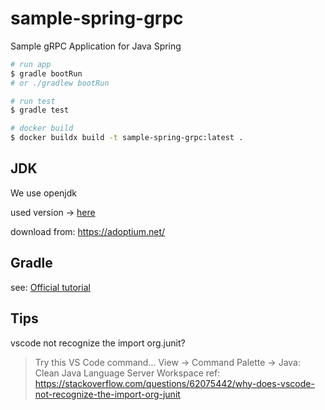 # sample-spring-grpc

Sample gRPC Application for Java Spring

```sh
# run app
$ gradle bootRun
# or ./gradlew bootRun

# run test
$ gradle test

# docker build
$ docker buildx build -t sample-spring-grpc:latest .
```

## JDK

We use openjdk

used version -> [here](./.java-version)

download from: https://adoptium.net/

## Gradle

see: [Official tutorial](https://docs.gradle.org/current/userguide/installation.html#gs:installation)

## Tips

vscode not recognize the import org.junit?

> Try this VS Code command...
> View -> Command Palette -> Java: Clean Java Language Server Workspace
> ref: https://stackoverflow.com/questions/62075442/why-does-vscode-not-recognize-the-import-org-junit
